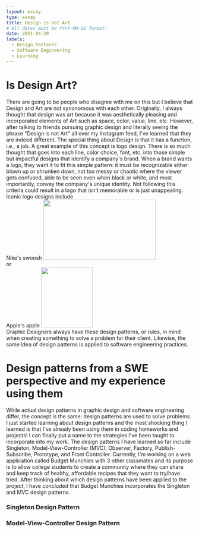 ```yaml
---
layout: essay
type: essay
title: Design is not Art
# All dates must be YYYY-MM-DD format!
date: 2021-04-29
labels:
  - Design Patterns
  - Software Engineering
  - Learning
---
```


# Is Design Art?
  There are going to be people who disagree with me on this but I believe that Design and Art are *not* synonomous with each other. Originally, I always thought that 
  design was art because it was aesthetically pleasing and incorporated elements of Art such as space, color, value, line, etc. However, after talking to friends
  pursuing graphic design and literally seeing the phrase "Design is not Art" all over my Instagram feed, I've learned that they are indeed different. The special 
  thing about Design is that it has a function, i.e., a job. A great example of this concept is logo design. There is so much thought that goes into each line, 
  color choice, font, etc. into those simple but impactful designs that identify a company's brand. When a brand wants a logo, they want it to fit this simple pattern:
  it must be recognizable either blown up or shrunken down, not too messy or chaotic where the viewer gets confused, able to be seen even when black or white,
  and most importantly, convey the company's unique identity. Not following this criteria could result in a logo that isn't memorable or is just unappealing. 
  Iconic logo designs include  
  Nike's swoosh <img src="https://www.clipartkey.com/mpngs/m/55-558096_svg-vector-nike-logo.png" width="302" height="162">  
  or  
  Apple's apple <img src="https://cdn-0.idownloadblog.com/wp-content/uploads/2018/07/Apple-logo-black-and-white.png" width="139" height="162">  
  Graphic Designers always have these design patterns, or rules, in mind when creating something to solve a problem for their client. Likewise, the same idea of design 
  patterns is applied to software engineering practices. 

# Design patterns from a SWE perspective and my experience using them
  While actual design patterns in graphic design and software engineering differ, the concept is the same: design patterns are used to solve problems. I just started learning about design patterns and the most shocking thing I learned is that I've already been using them in coding homeworks and projects! I can finally put a name to the strategies I've been taught to incorporate into my work. The design patterns I have learned so far include Singleton, Model-View-Controller (MVC), Observer, Factory, Publish-Subscribe, Prototype, and Front Controller. Currently, I'm working on a web application called Budget Munchies with 3 other classmates and its purpose is to allow college students to create a community where they can share and keep track of healthy, affordable recipes that they want to try/have tried. After thinking about which design patterns have been applied to the project, I have concluded that Budget Munchies incorporates the Singleton and MVC design patterns. 
  ### Singleton Design Pattern
  
  ### Model-View-Controller Design Pattern
  
  
  
